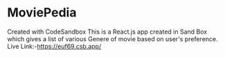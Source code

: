 # MoviePedia
Created with CodeSandbox
This is a React.js app created in Sand Box which gives a list of various Genere of movie based on user's preference.
Live Link:-https://euf69.csb.app/
